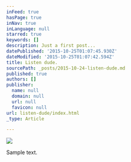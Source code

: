 ```yaml
---
inFeed: true
hasPage: true
inNav: true
inLanguage: null
starred: true
keywords: []
description: Just a first post...
datePublished: '2015-10-25T01:07:45.930Z'
dateModified: '2015-10-25T01:07:42.594Z'
title: Listen dude.
sourcePath: _posts/2015-10-24-listen-dude.md
published: true
authors: []
publisher:
  name: null
  domain: null
  url: null
  favicon: null
url: listen-dude/index.html
_type: Article

---
```

![](https://the-grid-user-content.s3-us-west-2.amazonaws.com/473f9b78-9dbc-4ccf-97a5-e35f617bf639.jpg)

Sample text.
